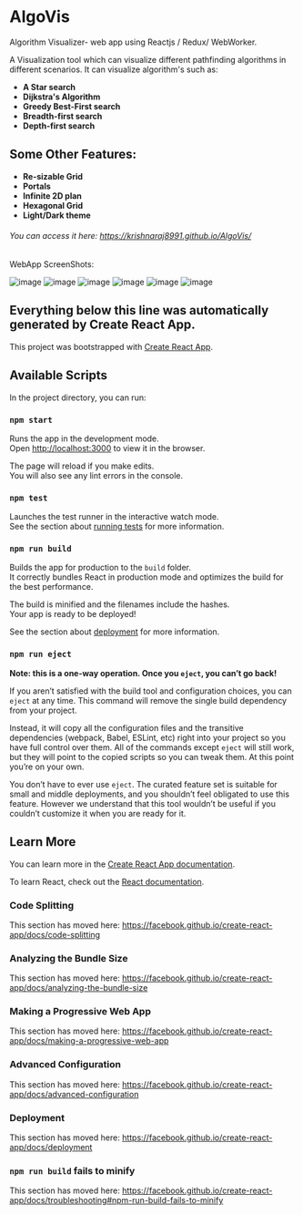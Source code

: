 # AlgoVis

Algorithm Visualizer- web app using Reactjs / Redux/ WebWorker.

A Visualization tool which can visualize different pathfinding algorithms in different scenarios.
It can visualize algorithm's such as:

- **A Star search**
- **Dijkstra's Algorithm**
- **Greedy Best-First search**
- **Breadth-first search**
- **Depth-first search**

## Some Other Features:

- **Re-sizable Grid**
- **Portals**
- **Infinite 2D plan**
- **Hexagonal Grid**
- **Light/Dark theme**

###### You can access it here: https://krishnaraj8991.github.io/AlgoVis/

WebApp ScreenShots:

![image](https://user-images.githubusercontent.com/49141311/94742353-32114300-0393-11eb-82d9-941d0a07a5af.png)
![image](https://user-images.githubusercontent.com/49141311/94742387-405f5f00-0393-11eb-801d-8f9840f93519.png)
![image](https://user-images.githubusercontent.com/49141311/94742378-3ccbd800-0393-11eb-9f81-e41fcda0cade.png)
![image](https://user-images.githubusercontent.com/49141311/94742430-4ead7b00-0393-11eb-9f0a-5c98132f65e3.png)
![image](https://user-images.githubusercontent.com/49141311/94742457-553bf280-0393-11eb-8373-aee2dc955eaf.png)
![image](https://user-images.githubusercontent.com/49141311/94742476-5c630080-0393-11eb-9e37-1191e3b2d0db.png)

## Everything below this line was automatically generated by Create React App.

This project was bootstrapped with [Create React App](https://github.com/facebook/create-react-app).

## Available Scripts

In the project directory, you can run:

### `npm start`

Runs the app in the development mode.<br />
Open [http://localhost:3000](http://localhost:3000) to view it in the browser.

The page will reload if you make edits.<br />
You will also see any lint errors in the console.

### `npm test`

Launches the test runner in the interactive watch mode.<br />
See the section about [running tests](https://facebook.github.io/create-react-app/docs/running-tests) for more information.

### `npm run build`

Builds the app for production to the `build` folder.<br />
It correctly bundles React in production mode and optimizes the build for the best performance.

The build is minified and the filenames include the hashes.<br />
Your app is ready to be deployed!

See the section about [deployment](https://facebook.github.io/create-react-app/docs/deployment) for more information.

### `npm run eject`

**Note: this is a one-way operation. Once you `eject`, you can’t go back!**

If you aren’t satisfied with the build tool and configuration choices, you can `eject` at any time. This command will remove the single build dependency from your project.

Instead, it will copy all the configuration files and the transitive dependencies (webpack, Babel, ESLint, etc) right into your project so you have full control over them. All of the commands except `eject` will still work, but they will point to the copied scripts so you can tweak them. At this point you’re on your own.

You don’t have to ever use `eject`. The curated feature set is suitable for small and middle deployments, and you shouldn’t feel obligated to use this feature. However we understand that this tool wouldn’t be useful if you couldn’t customize it when you are ready for it.

## Learn More

You can learn more in the [Create React App documentation](https://facebook.github.io/create-react-app/docs/getting-started).

To learn React, check out the [React documentation](https://reactjs.org/).

### Code Splitting

This section has moved here: https://facebook.github.io/create-react-app/docs/code-splitting

### Analyzing the Bundle Size

This section has moved here: https://facebook.github.io/create-react-app/docs/analyzing-the-bundle-size

### Making a Progressive Web App

This section has moved here: https://facebook.github.io/create-react-app/docs/making-a-progressive-web-app

### Advanced Configuration

This section has moved here: https://facebook.github.io/create-react-app/docs/advanced-configuration

### Deployment

This section has moved here: https://facebook.github.io/create-react-app/docs/deployment

### `npm run build` fails to minify

This section has moved here: https://facebook.github.io/create-react-app/docs/troubleshooting#npm-run-build-fails-to-minify

